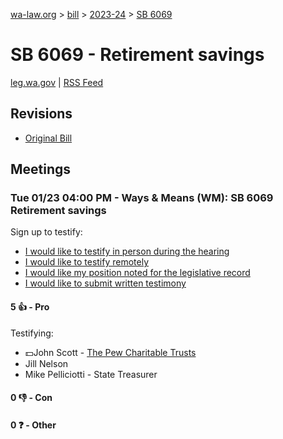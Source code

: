 [wa-law.org](/) > [bill](/bill/) > [2023-24](/bill/2023-24/) > [SB 6069](/bill/2023-24/sb/6069/)

# SB 6069 - Retirement savings
[leg.wa.gov](https://app.leg.wa.gov/billsummary?BillNumber=6069&Year=2023&Initiative=false) | [RSS Feed](./rss.xml)

## Revisions
* [Original Bill](1/)

## Meetings
### Tue 01/23 04:00 PM - Ways & Means (WM): SB 6069 Retirement savings
Sign up to testify:
* [I would like to testify in person during the hearing](https://app.leg.wa.gov/csi/Testifier/Add?chamber=House&mId=31739&aId=157498&caId=23367&tId=1)
* [I would like to testify remotely](https://app.leg.wa.gov/csi/Testifier/Add?chamber=House&mId=31739&aId=157498&caId=23367&tId=2)
* [I would like my position noted for the legislative record](https://app.leg.wa.gov/csi/Testifier/Add?chamber=House&mId=31739&aId=157498&caId=23367&tId=3)
* [I would like to submit written testimony](https://app.leg.wa.gov/csi/Testifier/Add?chamber=House&mId=31739&aId=157498&caId=23367&tId=4)

#### 5 👍 - Pro
Testifying:
* 💵John Scott - [The Pew Charitable Trusts](/org/the_pew_charitable_trusts/)
* Jill Nelson
* Mike Pelliciotti - State Treasurer

#### 0 👎 - Con

#### 0 ❓ - Other
